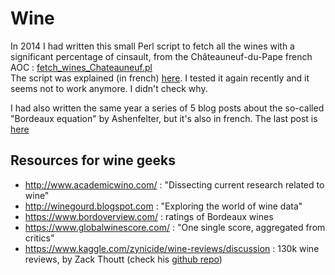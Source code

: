 # Wine

In 2014 I had written this small Perl script to fetch all the wines with a significant percentage of cinsault, from the Châteauneuf-du-Pape french AOC :
[fetch_wines_Chateauneuf.pl](https://github.com/EricCabrol/Wine/blob/master/fetch_wines_Chateauneuf.pl)  
The script was explained (in french) [here](http://eric.cabrol.free.fr/dotclear/index.php/2014/09/30/1395-data-digging-for-dummies).  I tested it again recently and it seems not to work anymore. I didn't check why.

I had also written the same year a series of 5 blog posts about the so-called "Bordeaux equation" by Ashenfelter, but it's also in french. The last post is [here](http://eric.cabrol.free.fr/dotclear/index.php/2014/09/18/1393-l-equation-du-vin-de-bordeaux-part-5)


## Resources for wine geeks

* http://www.academicwino.com/ : "Dissecting current research related to wine"
* http://winegourd.blogspot.com : "Exploring the world of wine data"
* https://www.bordoverview.com/ : ratings of Bordeaux wines
* https://www.globalwinescore.com/ : "One single score, aggregated from critics"
* https://www.kaggle.com/zynicide/wine-reviews/discussion : 130k wine reviews, by Zack Thoutt (check his [github repo](https://github.com/zackthoutt/wine-deep-learning))
